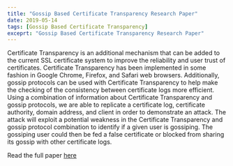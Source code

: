 ```yaml
---
title: "Gossip Based Certificate Transparency Research Paper"
date: 2019-05-14
tags: [Gossip Based Certificate Transparency]
exceprt: "Gossip Based Certificate Transparency Research Paper"
---
```


Certificate Transparency is an additional mechanism that can be added to the current SSL certificate system to improve the reliability and user trust of certificates. Certificate Transparency has been implemented in some fashion in Google Chrome, Firefox, and Safari web browsers. Additionally, gossip protocols can be used with Certificate Transparency to help make the checking of the consistency between certificate logs more efficient. Using a combination of information about Certificate Transparency and gossip protocols, we are able to replicate a certificate log, certificate authority, domain address, and client in order to demonstrate an attack. The attack will exploit a potential weakness in the Certificate Transparency and gossip protocol combination to identify if a given user is gossiping. The gossiping user could then be fed a false certificate or blocked from sharing its gossip with other certificate logs.   

Read the full paper [here]({{site.baseurl}}\resources\Gossip_Based_Certificate_Transparency_Research_Paper.pdf)